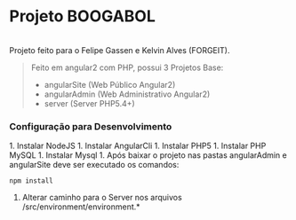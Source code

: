 <h1>Projeto BOOGABOL</h1>
<br>
Projeto feito para o Felipe Gassen e Kelvin Alves (FORGEIT).


>Feito em angular2 com PHP, possui 3 Projetos Base:
>
> * angularSite     (Web Público Angular2)
> * angularAdmin    (Web Administrativo Angular2)
> * server          (Server PHP5.4+)


<h3>Configuração para Desenvolvimento</h3>
1. Instalar NodeJS
1. Instalar AngularCli
1. Instalar PHP5
1. Instalar PHP MySQL
1. Instalar Mysql
1. Após baixar o projeto nas pastas angularAdmin e angularSite deve ser executado os comandos:

```
npm install
```

1. Alterar caminho para o Server nos arquivos /src/environment/environment.*
